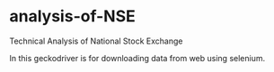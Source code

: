# analysis-of-NSE
Technical Analysis of National Stock Exchange

In this geckodriver is for downloading data from web using selenium.
